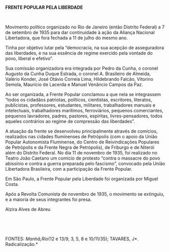 **FRENTE POPULAR PELA LIBERDADE**

 

Movimento político organizado no Rio de Janeiro (então Distrito Federal)
a 7 de setembro de 1935 para dar continuidade à ação da Aliança Nacional
Libertadora, que fora fechada a 11 de julho do mesmo ano.

Tinha por objetivo lutar pela “democracia, na sua acepção de
asseguradora das liberdades, e na sua essência de regime exercido pela
vontade do povo, liberal e efetivo”.

Sua comissão organizadora era integrada por Pedro da Cunha, o coronel
Augusto da Cunha Duque Estrada, o coronel A. Brasileiro de Almeida,
Valério Konder, José Otávio Correia Lima, Hildebrando Falcão, Vitorino
Semola, Maurício de Lacerda e Manuel Venâncio Campos da Paz.

Ao ser organizada, a Frente Popular conclamou a que nela se integrassem
“todos os cidadãos patriotas, políticos, cientistas, escritores,
literatos, publicistas, professores, estudantes, militares,
trabalhadores manuais e intelectuais, trabalhadores marítimos,
ferroviários, pequenos comerciantes, pequenos lavradores, padres,
pastores, espíritas, livres-pensadores, todos aqueles contrários ao
regime de compressão das liberdades”.

A atuação da frente se desenvolveu principalmente através de comícios,
realizados nas cidades fluminenses de Petrópolis (com o apoio da União
Popular Autonomista Fluminense, do Centro de Reivindicações Populares de
Petrópolis e da Frente Negra de Petrópolis), de Friburgo e de Niterói
além do Distrito Federal. No dia 11 de novembro de 1935, foi realizado
no Teatro João Caetano um comício de protesto “contra o massacre do povo
abissínio e contra a guerra preparada pelo fascismo”, convocado pela
União Libertadora Brasileira, com a participação da Frente Popular.

Em São Paulo, a Frente Popular pela Liberdade foi organizada por Miguel
Costa.

Após a Revolta Comunista de novembro de 1935, o movimento se extinguiu,
e a maioria de seus integrantes foi presa.

Alzira Alves de Abreu

 

 

FONTES: *Manhã,*Rio**(12 e 13/9, 3, 5, 8 e 10/11/35); TAVARES, J*.
Radicalização.*

 
